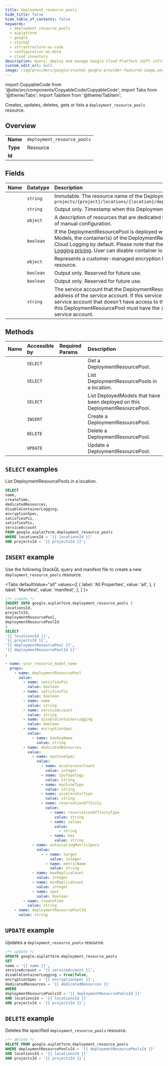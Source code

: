 ```yaml
---
title: deployment_resource_pools
hide_title: false
hide_table_of_contents: false
keywords:
  - deployment_resource_pools
  - aiplatform
  - google
  - stackql
  - infrastructure-as-code
  - configuration-as-data
  - cloud inventory
description: Query, deploy and manage Google Cloud Platform (GCP) infrastructure and resources using SQL
custom_edit_url: null
image: /img/providers/google/stackql-google-provider-featured-image.png
---
```


import CopyableCode from '@site/src/components/CopyableCode/CopyableCode';
import Tabs from '@theme/Tabs';
import TabItem from '@theme/TabItem';

Creates, updates, deletes, gets or lists a <code>deployment_resource_pools</code> resource.

## Overview
<table><tbody>
<tr><td><b>Name</b></td><td><code>deployment_resource_pools</code></td></tr>
<tr><td><b>Type</b></td><td>Resource</td></tr>
<tr><td><b>Id</b></td><td><CopyableCode code="google.aiplatform.deployment_resource_pools" /></td></tr>
</tbody></table>

## Fields
| Name | Datatype | Description |
|:-----|:---------|:------------|
| <CopyableCode code="name" /> | `string` | Immutable. The resource name of the DeploymentResourcePool. Format: `projects/{project}/locations/{location}/deploymentResourcePools/{deployment_resource_pool}` |
| <CopyableCode code="createTime" /> | `string` | Output only. Timestamp when this DeploymentResourcePool was created. |
| <CopyableCode code="dedicatedResources" /> | `object` | A description of resources that are dedicated to a DeployedModel, and that need a higher degree of manual configuration. |
| <CopyableCode code="disableContainerLogging" /> | `boolean` | If the DeploymentResourcePool is deployed with custom-trained Models or AutoML Tabular Models, the container(s) of the DeploymentResourcePool will send `stderr` and `stdout` streams to Cloud Logging by default. Please note that the logs incur cost, which are subject to [Cloud Logging pricing](https://cloud.google.com/logging/pricing). User can disable container logging by setting this flag to true. |
| <CopyableCode code="encryptionSpec" /> | `object` | Represents a customer-managed encryption key spec that can be applied to a top-level resource. |
| <CopyableCode code="satisfiesPzi" /> | `boolean` | Output only. Reserved for future use. |
| <CopyableCode code="satisfiesPzs" /> | `boolean` | Output only. Reserved for future use. |
| <CopyableCode code="serviceAccount" /> | `string` | The service account that the DeploymentResourcePool's container(s) run as. Specify the email address of the service account. If this service account is not specified, the container(s) run as a service account that doesn't have access to the resource project. Users deploying the Models to this DeploymentResourcePool must have the `iam.serviceAccounts.actAs` permission on this service account. |

## Methods
| Name | Accessible by | Required Params | Description |
|:-----|:--------------|:----------------|:------------|
| <CopyableCode code="get" /> | `SELECT` | <CopyableCode code="deploymentResourcePoolsId, locationsId, projectsId" /> | Get a DeploymentResourcePool. |
| <CopyableCode code="list" /> | `SELECT` | <CopyableCode code="locationsId, projectsId" /> | List DeploymentResourcePools in a location. |
| <CopyableCode code="query_deployed_models" /> | `SELECT` | <CopyableCode code="deploymentResourcePoolsId, locationsId, projectsId" /> | List DeployedModels that have been deployed on this DeploymentResourcePool. |
| <CopyableCode code="create" /> | `INSERT` | <CopyableCode code="locationsId, projectsId" /> | Create a DeploymentResourcePool. |
| <CopyableCode code="delete" /> | `DELETE` | <CopyableCode code="deploymentResourcePoolsId, locationsId, projectsId" /> | Delete a DeploymentResourcePool. |
| <CopyableCode code="patch" /> | `UPDATE` | <CopyableCode code="deploymentResourcePoolsId, locationsId, projectsId" /> | Update a DeploymentResourcePool. |

## `SELECT` examples

List DeploymentResourcePools in a location.

```sql
SELECT
name,
createTime,
dedicatedResources,
disableContainerLogging,
encryptionSpec,
satisfiesPzi,
satisfiesPzs,
serviceAccount
FROM google.aiplatform.deployment_resource_pools
WHERE locationsId = '{{ locationsId }}'
AND projectsId = '{{ projectsId }}';
```

## `INSERT` example

Use the following StackQL query and manifest file to create a new <code>deployment_resource_pools</code> resource.

<Tabs
    defaultValue="all"
    values={[
        { label: 'All Properties', value: 'all', },
        { label: 'Manifest', value: 'manifest', },
    ]
}>
<TabItem value="all">

```sql
/*+ create */
INSERT INTO google.aiplatform.deployment_resource_pools (
locationsId,
projectsId,
deploymentResourcePool,
deploymentResourcePoolId
)
SELECT 
'{{ locationsId }}',
'{{ projectsId }}',
'{{ deploymentResourcePool }}',
'{{ deploymentResourcePoolId }}'
;
```
</TabItem>
<TabItem value="manifest">

```yaml
- name: your_resource_model_name
  props:
    - name: deploymentResourcePool
      value:
        - name: satisfiesPzi
          value: boolean
        - name: satisfiesPzs
          value: boolean
        - name: name
          value: string
        - name: serviceAccount
          value: string
        - name: disableContainerLogging
          value: boolean
        - name: encryptionSpec
          value:
            - name: kmsKeyName
              value: string
        - name: dedicatedResources
          value:
            - name: machineSpec
              value:
                - name: acceleratorCount
                  value: integer
                - name: tpuTopology
                  value: string
                - name: machineType
                  value: string
                - name: acceleratorType
                  value: string
                - name: reservationAffinity
                  value:
                    - name: reservationAffinityType
                      value: string
                    - name: values
                      value:
                        - string
                    - name: key
                      value: string
            - name: autoscalingMetricSpecs
              value:
                - - name: target
                    value: integer
                  - name: metricName
                    value: string
            - name: maxReplicaCount
              value: integer
            - name: minReplicaCount
              value: integer
            - name: spot
              value: boolean
        - name: createTime
          value: string
    - name: deploymentResourcePoolId
      value: string

```
</TabItem>
</Tabs>

## `UPDATE` example

Updates a <code>deployment_resource_pools</code> resource.

```sql
/*+ update */
UPDATE google.aiplatform.deployment_resource_pools
SET 
name = '{{ name }}',
serviceAccount = '{{ serviceAccount }}',
disableContainerLogging = true|false,
encryptionSpec = '{{ encryptionSpec }}',
dedicatedResources = '{{ dedicatedResources }}'
WHERE 
deploymentResourcePoolsId = '{{ deploymentResourcePoolsId }}'
AND locationsId = '{{ locationsId }}'
AND projectsId = '{{ projectsId }}';
```

## `DELETE` example

Deletes the specified <code>deployment_resource_pools</code> resource.

```sql
/*+ delete */
DELETE FROM google.aiplatform.deployment_resource_pools
WHERE deploymentResourcePoolsId = '{{ deploymentResourcePoolsId }}'
AND locationsId = '{{ locationsId }}'
AND projectsId = '{{ projectsId }}';
```
